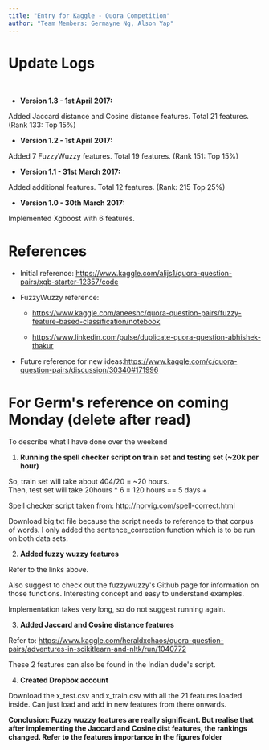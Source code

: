 ```yaml
---
title: "Entry for Kaggle - Quora Competition"
author: "Team Members: Germayne Ng, Alson Yap"
---
```


# Update Logs
<br>

* **Version 1.3 - 1st April 2017:**

Added Jaccard distance and Cosine distance features. Total 21 features. (Rank 133: Top 15%)

* **Version 1.2 - 1st April 2017:**

Added 7 FuzzyWuzzy features. Total 19 features. (Rank 151: Top 15%) 

* **Version 1.1 - 31st March 2017:**

Added additional features. Total 12 features. (Rank: 215 Top 25%)

* **Version 1.0 - 30th March 2017:**

Implemented Xgboost with 6 features.  

# References 

* Initial reference: https://www.kaggle.com/alijs1/quora-question-pairs/xgb-starter-12357/code

* FuzzyWuzzy reference: 

    + https://www.kaggle.com/aneeshc/quora-question-pairs/fuzzy-feature-based-classification/notebook

    + https://www.linkedin.com/pulse/duplicate-quora-question-abhishek-thakur
    
* Future reference for new ideas:https://www.kaggle.com/c/quora-question-pairs/discussion/30340#171996


# For Germ's reference on coming Monday (delete after read)
To describe what I have done over the weekend

1. **Running the spell checker script on train set and testing set (~20k per hour)**

So, train set will take about 404/20 = ~20 hours.  
Then, test set will take 20hours * 6 = 120 hours == 5 days +

Spell checker script taken from: http://norvig.com/spell-correct.html

Download big.txt file because the script needs to reference to that corpus of words.
I only added the sentence_correction function which is to be run on both data sets.

2. **Added fuzzy wuzzy features**

Refer to the links above.

Also suggest to check out the fuzzywuzzy's Github page for information on those functions.
Interesting concept and easy to understand examples.

Implementation takes very long, so do not suggest running again.

3. **Added Jaccard and Cosine distance features**

Refer to: https://www.kaggle.com/heraldxchaos/quora-question-pairs/adventures-in-scikitlearn-and-nltk/run/1040772

These 2 features can also be found in the Indian dude's script.

4. **Created Dropbox account**

Download the x_test.csv and x_train.csv with all the 21 features loaded inside.
Can just load and add in new features from there onwards.

**Conclusion: Fuzzy wuzzy features are really significant. But realise that after implementing the Jaccard and Cosine dist features, the rankings changed. Refer to the features importance in the figures folder**
